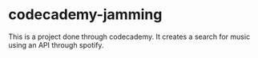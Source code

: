 # codecademy-jamming
This is a project done through codecademy. It creates a search for music using an API through spotify.
